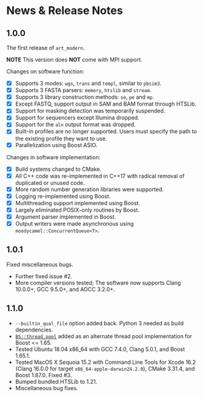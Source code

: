 # News \& Release Notes

## 1.0.0

The first release of `art_modern`.

**NOTE** This version does **NOT** come with MPI support.

Changes on software function:

- [X] Supports 3 modes: `wgs`, `trans` and `templ`, similar to `pbsim3`.
- [X] Supports 3 FASTA parsers: `memory`, `htslib` and `stream`.
- [X] Supports 3 library construction methods: `se`, `pe` and `mp`.
- [X] Except FASTQ, support output in SAM and BAM format through HTSLib.
- [X] Support for masking detection was temporarily suspended.
- [X] Support for sequencers except Illumina dropped.
- [X] Support for the `aln` output format was dropped.
- [X] Built-in profiles are no longer supported. Users must specify the path to the existing profile they want to use.
- [X] Parallelization using Boost ASIO.

Changes in software implementation:

- [X] Build systems changed to CMake.
- [X] All C++ code was re-implemented in C++17 with radical removal of duplicated or unused code.
- [X] More random number generation libraries were supported.
- [X] Logging re-implemented using Boost.
- [X] Multithreading support implemented using Boost.
- [X] Largely eliminated POSIX-only routines by Boost.
- [X] Argument parser implemented in Boost.
- [X] Output writers were made asynchronous using `moodycamel::ConcurrentQueue<T>`.

## 1.0.1

Fixed miscellaneous bugs.

- Further fixed issue #2.
- More compiler versions tested; The software now supports Clang 10.0.0+, GCC 9.5.0+, and AOCC 3.2.0+.

## 1.1.0

- `--builtin_qual_file` option added back. Python 3 needed as build dependencies.
- [`BS::thread_pool`](https://github.com/bshoshany/thread-pool) added as an alternate thread pool implementation for Boost <= 1.65.
- Tested Ubuntu 18.04 x86\_64 with GCC 7.4.0, Clang 5.0.1, and Boost 1.65.1.
- Tested MacOS X Sequoia 15.2 with Command Line Tools for Xcode 16.2 (Clang 16.0.0 for target `x86_64-apple-darwin24.2.0`), CMake 3.31.4, and Boost 1.87.0. Fixed #3.
- Bumped bundled HTSLib to 1.21.
- Miscellaneous bug fixes.
